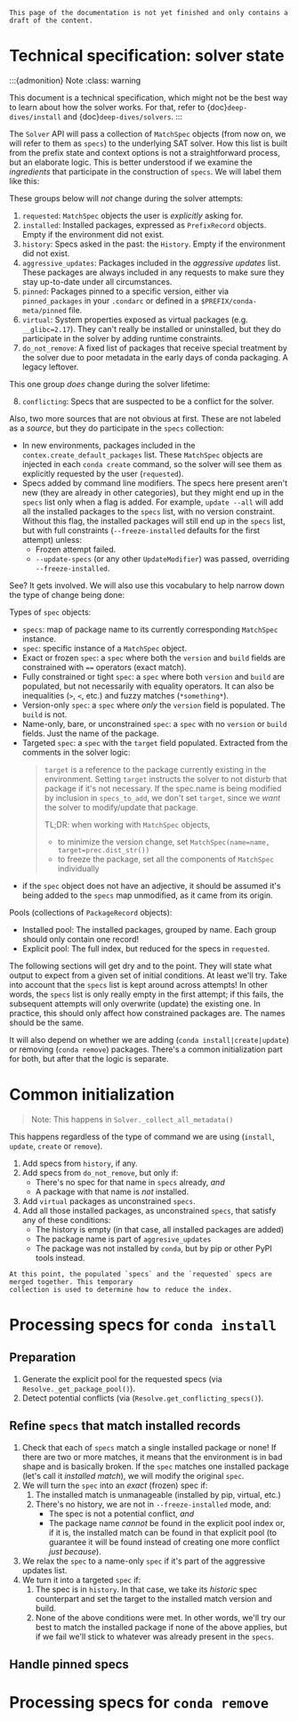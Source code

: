 ```{admonition} Work in progress
This page of the documentation is not yet finished and only contains a draft of the content.
```

# Technical specification: solver state

:::{admonition} Note
:class: warning

This document is a technical specification, which might not be the best way to learn about
how the solver works. For that, refer to {doc}`deep-dives/install` and
{doc}`deep-dives/solvers`.
:::

The `Solver` API will pass a collection of `MatchSpec` objects (from now on, we will refer to
them as `specs`) to the underlying SAT solver. How this list is built from the prefix state
and context options is not a straightforward process, but an elaborate logic. This is better
understood if we examine the _ingredients_ that participate in the construction of `specs`. We
will label them like this:

These groups below will _not_ change during the solver attempts:

1. `requested`: `MatchSpec` objects the user is _explicitly_ asking for.
2. `installed`: Installed packages, expressed as `PrefixRecord` objects. Empty if the
   environment did not exist.
3. `history`: Specs asked in the past: the `History`. Empty if the environment did not exist.
4. `aggressive_updates`: Packages included in the _aggressive updates_ list. These packages are
   always included in any requests to make sure they stay up-to-date under all circumstances.
5. `pinned`: Packages pinned to a specific version, either via `pinned_packages` in your
   `.condarc` or defined in a `$PREFIX/conda-meta/pinned` file.
6. `virtual`: System properties exposed as virtual packages (e.g. `__glibc=2.17`). They can't
   really be installed or uninstalled, but they do participate in the solver by adding runtime
   constraints.
7. `do_not_remove`: A fixed list of packages that receive special treatment by the solver due
   to poor metadata in the early days of conda packaging. A legacy leftover.

This one group _does_ change during the solver lifetime:

8. `conflicting`: Specs that are suspected to be a conflict for the solver.

Also, two more sources that are not obvious at first. These are not labeled as a _source_, but they
do participate in the `specs` collection:

* In new environments, packages included in the `contex.create_default_packages` list. These
  `MatchSpec` objects are injected in each `conda create` command, so the solver will see them
  as explicitly requested by the user (`requested`).
* Specs added by command line modifiers. The specs here present aren't new (they are already in
  other categories), but they might end up in the `specs` list only when a flag is added. For
  example, `update --all` will add all the installed packages to the `specs` list, with no
  version constraint. Without this flag, the installed packages will still end up in the `specs`
  list, but with full constraints (`--freeze-installed` defaults for the first attempt) unless:
    * Frozen attempt failed.
    * `--update-specs` (or any other `UpdateModifier`) was passed, overriding `--freeze-installed`.

See? It gets involved. We will also use this vocabulary to help narrow down the type of change
being done:

Types of `spec` objects:

* `specs`: map of package name to its currently corresponding `MatchSpec` instance.
* `spec`: specific instance of a `MatchSpec` object.
* Exact or frozen `spec`: a `spec` where both the `version` and `build` fields are constrained
  with `==` operators (exact match).
* Fully constrained or tight `spec`: a `spec` where both `version` and `build` are populated,
  but not necessarily with equality operators. It can also be inequalities (`>`, `<`, etc.) and
  fuzzy matches (`*something*`).
* Version-only `spec`: a `spec` where _only_ the `version` field is populated. The `build`
  is not.
* Name-only, bare, or unconstrained `spec`: a `spec` with no `version` or `build ` fields. Just
  the name of the package.
* Targeted `spec`: a `spec` with the `target` field populated. Extracted from the comments in
  the solver logic:
    > `target` is a reference to the package currently existing in the environment. Setting
    > `target` instructs the solver to not disturb that package if it's not necessary. If the
    > spec.name is being modified by inclusion in `specs_to_add`, we don't set `target`, since we
    > *want* the solver to modify/update that package.
    >
    > TL;DR: when working with `MatchSpec` objects,
    >  - to minimize the version change, set `MatchSpec(name=name, target=prec.dist_str())`
    >  - to freeze the package, set all the components of `MatchSpec` individually
* if the `spec` object does not have an adjective, it should be assumed it's being added to the
  `specs` map unmodified, as it came from its origin.

Pools (collections of `PackageRecord` objects):
* Installed pool: The installed packages, grouped by name. Each group should only contain one record!
* Explicit pool: The full index, but reduced for the specs in `requested`.

The following sections will get dry and to the point. They will state what output to expect from
a given set of initial conditions. At least we'll try. Take into account that the `specs` list
is kept around across attempts! In other words, the `specs` list is only really empty in the first
attempt; if this fails, the subsequent attempts will only overwrite (update) the existing one. In
practice, this should only affect how constrained packages are. The names should be the same.

It will also depend on whether we are adding (`conda install|create|update`) or removing
(`conda remove`) packages. There's a common initialization part for both, but after that the
logic is separate.

<!--
I will first describe what we are doing step by step. Hopefully by writing this down we can
think of potential simplifications of the logic and its implementation.
-->

# Common initialization

> Note: This happens in `Solver._collect_all_metadata()`

This happens regardless of the type of command we are using (`install`, `update`, `create` or
`remove`).

1. Add specs from `history`, if any.
2. Add specs from `do_not_remove`, but only if:
    * There's no spec for that name in `specs` already, _and_
    * A package with that name is _not_ installed.
3. Add `virtual` packages as unconstrained `specs`.
4. Add all those installed packages, as unconstrained `specs`, that satisfy any of these conditions:
    * The history is empty (in that case, all installed packages are added)
    * The package name is part of `aggresive_updates`
    * The package was not installed by `conda`, but by pip or other PyPI tools instead.

<!--
This is getting simplified in the libmamba refactor, as the following. It should be equivalent:

If we have a history:
    * Add history specs
    * Add installed packages as unconstrained specs that satisfy any of these conditions:
        * Part of aggresive updates
        * Part of do_not_remove
        * Installed by pip
Else, we add _all_ installed packages as unconstrained specs.

Finally, add virtual packages as bare specs.
-->

```{admonition} Preparing the index
At this point, the populated `specs` and the `requested` specs are merged together. This temporary
collection is used to determine how to reduce the index.
```
# Processing specs for `conda install`

## Preparation

1. Generate the explicit pool for the requested specs (via `Resolve._get_package_pool()`).
2. Detect potential conflicts (via (`Resolve.get_conflicting_specs()`).

## Refine `specs` that match installed records

1. Check that each of `specs` match a single installed package or none! If there are two or more
   matches, it means that the environment is in bad shape and is basically broken. If the `spec`
   matches one installed package (let's call it _installed match_), we will modify the original
   `spec`.
2. We will turn the `spec` into an _exact_ (frozen) spec if:
    1. The installed match is unmanageable (installed by pip, virtual, etc.)
    2. There's no history, we are not in `--freeze-installed` mode, and:
        * The spec is not a potential conflict, _and_
        * The package name _cannot_ be found in the explicit pool index or, if it is, the
          installed match can be found in that explicit pool (to guarantee it will be found
          instead of creating one more conflict _just because_).
3. We relax the `spec` to a name-only `spec` if it's part of the aggressive updates list.
4. We turn it into a targeted `spec` if:
    1. The spec is in `history`. In that case, we take its _historic_ spec counterpart and set the
       target to the installed match version and build.
    2. None of the above conditions were met. In other words, we'll try our best to match the
       installed package if none of the above applies, but if we fail we'll stick to whatever was
       already present in the `specs`.

## Handle pinned specs

<!-- WIP -->

# Processing specs for `conda remove`

<!-- WIP -->
